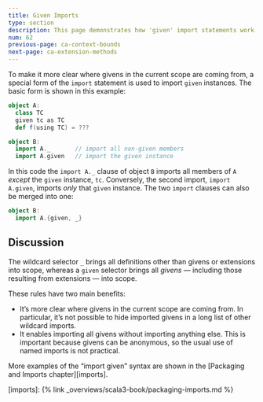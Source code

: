 ```yaml
---
title: Given Imports
type: section
description: This page demonstrates how 'given' import statements work in Scala 3.
num: 62
previous-page: ca-context-bounds
next-page: ca-extension-methods
---
```



To make it more clear where givens in the current scope are coming from, a special form of the `import` statement is used to import `given` instances.
The basic form is shown in this example:

```scala
object A:
  class TC
  given tc as TC
  def f(using TC) = ???

object B:
  import A._       // import all non-given members
  import A.given   // import the given instance
```

In this code the `import A._` clause of object `B` imports all members of `A` *except* the `given` instance, `tc`.
Conversely, the second import, `import A.given`, imports *only* that `given` instance.
The two `import` clauses can also be merged into one:

```scala
object B:
  import A.{given, _}
```


## Discussion

The wildcard selector `_` brings all definitions other than givens or extensions into scope, whereas a `given` selector brings all *givens* — including those resulting from extensions — into scope.

These rules have two main benefits:

- It’s more clear where givens in the current scope are coming from.
  In particular, it’s not possible to hide imported givens in a long list of other wildcard imports.
- It enables importing all givens without importing anything else.
  This is important because givens can be anonymous, so the usual use of named imports is not practical.

More examples of the “import given” syntax are shown in the [Packaging and Imports chapter][imports].


[imports]: {% link _overviews/scala3-book/packaging-imports.md %}

